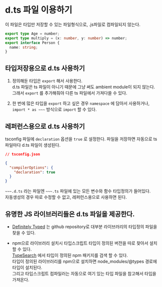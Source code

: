 # d.ts 파일 이용하기

이 파일은 타입만 저장할 수 있는 파일형식으로, .js파일로 컴파일되지 않는다.

```ts
export type Age = number;
export type multiply = (x: number, y: number) => number;
export interface Person {
  name: string;
}
```

## 타입저장용으로 d.ts 사용하기

1. 정의해둔 타입은 `export` 해서 사용한다.  
   d.ts 파일은 ts 파일이 아니기 때문에 그냥 써도 ambient module이 되지 않는다.  
   그래서 `export` 를 추가해줘야 다른 ts 파일에서 가져다쓸 수 있다.

2. 한 번에 많은 타입을 `export` 하고 싶은 경우 `namespace` 에 담아서 사용하거나,  
   `import * as ~~~` 방식으로 `import` 할 수 있다.

## 레퍼런스용으로 d.ts 사용하기

tsconfig 파일에 `declaration` 옵션을 `true` 로 설정한다.
파일을 저장하면 자동으로 ts파일마다 d.ts 파일이 생성된다.

```json
// tsconfig.json

{
  "compilerOptions": {
    "declaration": true
  }
}
```

`~~~.d.ts` 라는 파일엔 `~~~.ts` 파일에 있는 모든 변수와 함수 타입정의가 들어있다.  
자동생성의 경우 따로 수정할 수 없고, 레퍼런스용으로 사용하면 된다.

## 유명한 JS 라이브러리들은 d.ts 파일을 제공한다.

- [Definitely Typed](https://github.com/DefinitelyTyped/DefinitelyTyped) 는
  github repository로 대부분 라이브러리의 타입정의 파일을 찾을 수 있다.

- npm으로 라이브러리 설치시 타입스크립트 타입이 정의된 버전을 따로 찾아서 설치할 수 있다.  
  [TypeSearch](https://www.typescriptlang.org/dt/search?search=) 에서 타입이 정의된 npm 패키지를 검색 할 수 있다.  
  타입이 정의된 라이브러리를 npm으로 설치하면 node_modules/@types 경로에 타입이 설치된다.  
  그리고 타입스크립트 컴파일러는 자동으로 여기 있는 타입 파일을 참고해서 타입을 가져온다.
